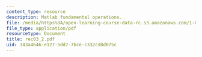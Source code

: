 ```yaml
---
content_type: resource
description: Matlab fundamental operations.
file: /media/https%3A/open-learning-course-data-rc.s3.amazonaws.com/1-017-computing-and-data-analysis-for-environmental-applications-fall-2003/343a4646e1275dd77bcec332cd8d075c_rec03_2.pdf
file_type: application/pdf
resourcetype: Document
title: rec03_2.pdf
uid: 343a4646-e127-5dd7-7bce-c332cd8d075c
---
```

